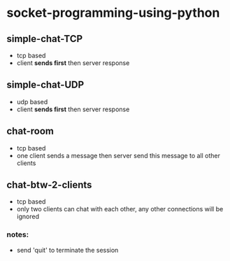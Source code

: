 # socket-programming-using-python

## simple-chat-TCP 
  - tcp based
  - client **sends first** then server response
## simple-chat-UDP
  - udp based
  - client **sends first** then server response 
## chat-room
  - tcp based
  - one client sends a message then server send this message to all other clients
## chat-btw-2-clients
  - tcp based
  - only two clients can chat with each other, any other connections will be ignored
### notes:
  - send 'quit' to terminate the session
